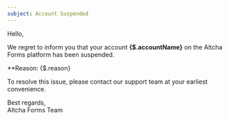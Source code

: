 ```yaml
---
subject: Account Suspended
---
```


Hello,

We regret to inform you that your account **{$.accountName}** on the Altcha Forms platform has been suspended.

\*\*Reason: {$.reason}

To resolve this issue, please contact our support team at your earliest convenience.

Best regards,  
Altcha Forms Team
